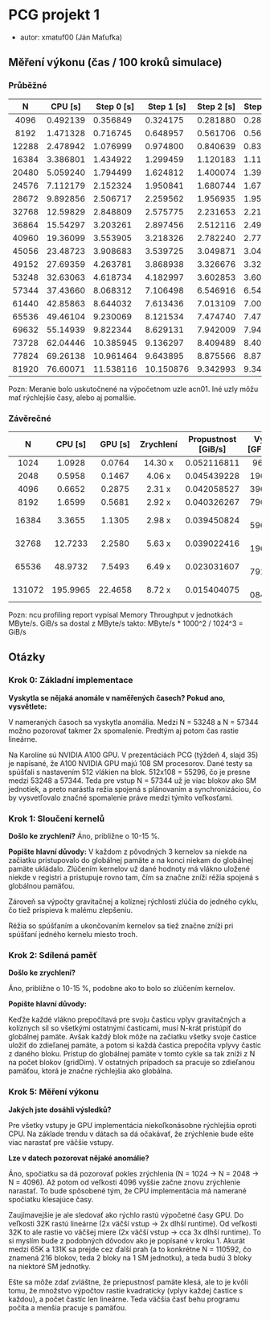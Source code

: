 # PCG projekt 1

- autor: xmatuf00  (Ján Maťufka)

## Měření výkonu (čas / 100 kroků simulace)

### Průběžné
|   N   | CPU [s]  | Step 0 [s] | Step 1 [s] | Step 2 [s] | Step 3 [s] | Step 4 [s] |
|:-----:|----------|------------|------------|------------|------------|------------|
|  4096 | 0.492139 | 0.356849   | 0.324175   | 0.281880   | 0.281439   | 0.280151   |
|  8192 | 1.471328 | 0.716745   | 0.648957   | 0.561706   | 0.560862   | 0.556953   |
| 12288 | 2.478942 | 1.076999   | 0.974800   | 0.840639   | 0.839526   | 0.833745   |
| 16384 | 3.386801 | 1.434922   | 1.299459   | 1.120183   | 1.118646   | 1.110591   |
| 20480 | 5.059240 | 1.794499   | 1.624812   | 1.400074   | 1.397916   | 1.387358   |
| 24576 | 7.112179 | 2.152324   | 1.950841   | 1.680744   | 1.678265   | 1.664112   |
| 28672 | 9.892856 | 2.506717   | 2.259562   | 1.956935   | 1.954375   | 1.940908   |
| 32768 | 12.59829 | 2.848809   | 2.575775   | 2.231653   | 2.218883   | 2.217745   |
| 36864 | 15.54297 | 3.203261   | 2.897456   | 2.512116   | 2.496370   | 2.494536   |
| 40960 | 19.36099 | 3.553905   | 3.218326   | 2.782240   | 2.774911   | 2.771297   |
| 45056 | 23.48723 | 3.908683   | 3.539725   | 3.049871   | 3.049115   | 3.048144   |
| 49152 | 27.69359 | 4.263781   | 3.868938   | 3.326676   | 3.325628   | 3.324946   |
| 53248 | 32.63063 | 4.618734   | 4.182997   | 3.602853   | 3.602598   | 3.601736   |
| 57344 | 37.43660 | 8.068312   | 7.106498   | 6.546916   | 6.540938   | 6.540245   |
| 61440 | 42.85863 | 8.644032   | 7.613436   | 7.013109   | 7.007908   | 7.007129   |
| 65536 | 49.46104 | 9.230069   | 8.121534   | 7.474740   | 7.474319   | 7.474397   |
| 69632 | 55.14939 | 9.822344   | 8.629131   | 7.942009   | 7.942496   | 7.942741   |
| 73728 | 62.04446 | 10.385945  | 9.136297   | 8.409489   | 8.408735   | 8.407881   |
| 77824 | 69.26138 | 10.961464  | 9.643895   | 8.875566   | 8.875375   | 8.875056   |
| 81920 | 76.60071 | 11.538116  | 10.150876  | 9.342993   | 9.341788   | 9.341704   |

Pozn: Meranie bolo uskutočnené na výpočetnom uzle acn01.
Iné uzly môžu mať rýchlejšie časy, alebo aj pomalšie.

### Závěrečné
|    N   |  CPU [s] | GPU [s] | Zrychlení | Propustnost [GiB/s] | Výkon [GFLOPS] |
|:------:|:--------:|:-------:|:---------:|:-------------------:|:--------------:|
|   1024 |   1.0928 |  0.0764 |   14.30 x |         0.052116811 |         96.404 |
|   2048 |   0.5958 |  0.1467 |    4.06 x |         0.045439228 |        196.177 |
|   4096 |   0.6652 |  0.2875 |    2.31 x |         0.042058527 |        396.229 |
|   8192 |   1.6599 |  0.5681 |    2.92 x |         0.040326267 |        796.232 |
|  16384 |   3.3655 |  1.1305 |    2.98 x |         0.039450824 |      1 596.034 |
|  32768 |  12.7233 |  2.2580 |    5.63 x |         0.039022416 |      3 196.048 |
|  65536 |  48.9732 |  7.5493 |    6.49 x |         0.023031607 |      3 791.992 |
| 131072 | 195.9965 | 22.4658 |    8.72 x |         0.015404075 |      5 084.590 |

Pozn: ncu profiling report vypísal Memory Throughput v jednotkách MByte/s.
GiB/s sa dostal z MByte/s takto: MByte/s * 1000^2 / 1024^3 = GiB/s

## Otázky

### Krok 0: Základní implementace
**Vyskytla se nějaká anomále v naměřených časech? Pokud ano, vysvětlete:**

V nameraných časoch sa vyskytla anomália.
Medzi N = 53248 a N = 57344 možno pozorovať takmer 2x spomalenie.
Predtým aj potom čas rastie lineárne.

Na Karolíne sú NVIDIA A100 GPU.
V prezentáciách PCG (týždeň 4, slajd 35) je napísané,
že A100 NVIDIA GPU majú 108 SM procesorov.
Dané testy sa spúšťali s nastavením 512 vlákien na blok.
512x108 = 55296, čo je presne medzi 53248 a 57344.
Teda pre vstup N = 57344 už je viac blokov ako SM jednotiek,
a preto narástla režia spojená s plánovaním a synchronizáciou,
čo by vysvetľovalo značné spomalenie práve medzi týmito veľkosťami.

### Krok 1: Sloučení kernelů
**Došlo ke zrychlení?**
Áno, približne o 10-15 %.

**Popište hlavní důvody:**
V každom z pôvodných 3 kernelov sa niekde na začiatku pristupovalo
do globálnej pamäte a na konci niekam do globálnej pamäte ukládalo.
Zlúčením kernelov už dané hodnoty má vlákno uložené niekde v registri a
pristupuje rovno tam, čím sa značne zníži réžia spojená s globálnou pamäťou.

Zároveň sa výpočty gravitačnej a kolíznej rýchlosti zlúčia do jedného cyklu,
čo tiež prispieva k malému zlepšeniu.

Réžia so spúšťaním a ukončovaním kernelov sa tiež značne zníži
pri spúšťaní jedného kernelu miesto troch.


### Krok 2: Sdílená paměť
**Došlo ke zrychlení?**

Áno, približne o 10-15 %, podobne ako to bolo so zlúčením kernelov.

**Popište hlavní důvody:**

Keďže každé vlákno prepočítavá pre svoju časticu vplyv gravitačných a kolíznych
síl so všetkými ostatnými časticami, musí N-krát pristúpiť do globálnej pamäte.
Avšak každý blok môže na začiatku všetky svoje častice uložiť do zdieľanej pamäte,
a potom si každá častica prepočíta vplyvy častíc z daného bloku.
Prístup do globálnej pamäte v tomto cykle sa tak zníži z N na počet blokov (gridDim).
V ostatných prípadoch sa pracuje so zdieľanou pamäťou,
ktorá je značne rýchlejšia ako globálna.

### Krok 5: Měření výkonu
**Jakých jste dosáhli výsledků?**

Pre všetky vstupy je GPU implementácia niekoľkonásobne rýchlejšia oproti CPU.
Na základe trendu v dátach sa dá očakávať, že zrýchlenie bude ešte viac narastať
pre väčšie vstupy.

**Lze v datech pozorovat nějaké anomálie?**

Áno, spočiatku sa dá pozorovať pokles zrýchlenia (N = 1024 -> N = 2048 -> N = 4096).
Až potom od veľkosti 4096 vyššie začne znovu zrýchlenie narastať.
To bude spôsobené tým, že CPU implementácia má namerané spočiatku klesajúce časy.

Zaujímavejšie je ale sledovať ako rýchlo rastú výpočetné časy GPU.
Do veľkosti 32K rastú lineárne (2x väčší vstup -> 2x dlhší runtime).
Od veľkosti 32K to ale rastie vo väčšej miere (2x väčší vstup -> cca 3x dlhší runtime).
To si myslím bude z podobných dôvodov ako je popísané v kroku 1.
Akurát medzi 65K a 131K sa prejde cez ďalší prah (a to konkrétne N = 110592,
čo znamená 216 blokov, teda 2 bloky na 1 SM jednotku), a teda budú 3 bloky na niektoré SM jednotky.

Ešte sa môže zdať zvláštne, že priepustnosť pamäte klesá, ale to je kvôli tomu, že množstvo
výpočtov rastie kvadraticky (vplyv každej častice s každou), a počet častíc len lineárne.
Teda väčšia časť behu programu počíta a menšia pracuje s pamäťou.
